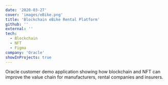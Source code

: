 ```yaml
---
date: '2020-03-27'
cover: 'images/eBike.png'
title: 'Blockchain eBike Rental Platform'
github: ''
external: ''
tech:
  - Blockchain
  - NFT
  - Figma
company: 'Oracle'
showInProjects: true
---
```


Oracle customer demo application showing how blockchain and NFT can improve the value chain for manufacturers, rental companies and insurers.
